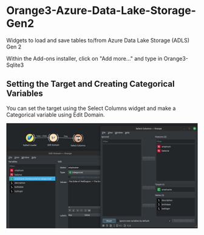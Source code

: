 # Orange3-Azure-Data-Lake-Storage-Gen2

Widgets to load and save tables to/from Azure Data Lake Storage (ADLS) Gen 2

Within the Add-ons installer, click on "Add more..." and type in Orange3-Sqlite3

## Setting the Target and Creating Categorical Variables

You can set the target using the Select Columns widget and make a Categorical variable using Edit Domain.

![Example Orange3 Workflow using SQLite3 and setting the target and categorical variable](https://github.com/chrislee35/orange3-sqlite3/blob/main/img/example.png?raw=true)
